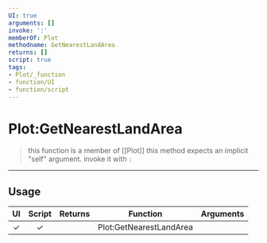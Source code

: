 ```yaml
---
UI: true
arguments: []
invoke: ':'
memberOf: Plot
methodname: GetNearestLandArea
returns: []
script: true
tags:
- Plot/_function
- function/UI
- function/script
---
```

# Plot:GetNearestLandArea
> this function is a member of [[Plot]]
> this method expects an implicit "self" argument. invoke it with `:`
-----
## Usage
|  UI | Script | Returns | Function | Arguments |
|:---:|:------:|-------:|:--------:|:---------|
|✓|✓||Plot:GetNearestLandArea||
